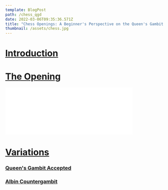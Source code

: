 ```yaml
---
template: BlogPost
path: /chess_qgd
date: 2022-03-06T09:35:36.571Z
title: "Chess Openings: A Beginner's Perspective on the Queen's Gambit Declined"
thumbnail: /assets/chess.jpg
---
```


# <u> Introduction </u>

# <u> The Opening </u>

<div class="video-container">
<iframe id="8995097" allowtransparency="true" frameborder="0" style="width:80%;border:none;" src="//www.chess.com/emboard?id=8995097"></iframe><script>window.addEventListener("message",e=>{e['data']&&"8995097"===e['data']['id']&&document.getElementById(`${e['data']['id']}`)&&(document.getElementById(`${e['data']['id']}`).style.height=`${e['data']['frameHeight']+30}px`)});</script>
</div>

# <u> Variations </u>

### <u> Queen's Gambit Accepted </u>

### <u> Albin Countergambit </u>



